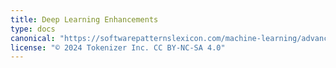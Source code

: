 ```yaml
---
title: Deep Learning Enhancements
type: docs
canonical: "https://softwarepatternslexicon.com/machine-learning/advanced-techniques/deep-learning-enhancements"
license: "© 2024 Tokenizer Inc. CC BY-NC-SA 4.0"
---
```

